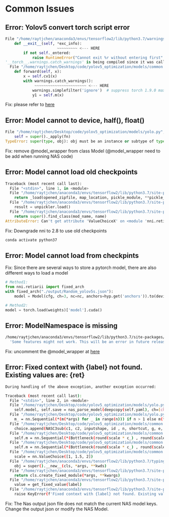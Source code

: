 # Common Issues 

## Error: Yolov5 convert torch script error

```python 
File "/home/raytjchen/anaconda3/envs/tensorflow2/lib/python3.7/warnings.py", line 489
    def __exit__(self, *exc_info):
                       ~~~~~~~~~ <--- HERE
        if not self._entered:
            raise RuntimeError("Cannot exit %r without entering first" % self)
'__torch__.warnings.catch_warnings' is being compiled since it was called from 'SPPF.forward'
  File "/home/raytjchen/Desktop/code/yolov5_optimization/models/common.py", line 331
    def forward(self, x):
        x = self.cv1(x)
        with warnings.catch_warnings():
             ~~~~~~~~~~~~~~~~~~~~~~~ <--- HERE
            warnings.simplefilter('ignore')  # suppress torch 1.9.0 max_pool2d() warning
            y1 = self.m(x)
```

Fix: please refer to [here](https://github.com/ultralytics/yolov5/issues/1217) 



## Error: Model cannot to device, half(), float()

```python
File "/home/raytjchen/Desktop/code/yolov5_optimization/models/yolo.py", line 298, in _apply
    self = super()._apply(fn)
TypeError: super(type, obj): obj must be an instance or subtype of type
```

Fix: remove @model_wrapper from class Model (@model_wrapper need to be add when running NAS code)

## Error: Model cannot load old checkpoints 
```python
Traceback (most recent call last):
  File "<stdin>", line 1, in <module>
  File "/home/raytjchen/anaconda3/envs/tensorflow2/lib/python3.7/site-packages/torch/serialization.py", line 712, in load
    return _load(opened_zipfile, map_location, pickle_module, **pickle_load_args)
  File "/home/raytjchen/anaconda3/envs/tensorflow2/lib/python3.7/site-packages/torch/serialization.py", line 1049, in _load
    result = unpickler.load()
  File "/home/raytjchen/anaconda3/envs/tensorflow2/lib/python3.7/site-packages/torch/serialization.py", line 1042, in find_class
    return super().find_class(mod_name, name)
AttributeError: Can't get attribute 'ValueChoiceX' on <module 'nni.retiarii.nn.pytorch.api' from '/home/raytjchen/anaconda3/envs/tensorflow2/lib/python3.7/site-packages/nni/retiarii/nn/pytorch/api.py'>
```

Fix: Downgrade nni to 2.8 to use old checkpoints 
```bash
conda activate python37
```

## Error: Model cannot load from checkpints 

Fix: Since there are several ways to store a pytorch model, there are also different ways to load a model
```python 
# Method1:
from nni.retiarii import fixed_arch
with fixed_arch("./output/Random_yolov5s.json"):
    model = Model(cfg, ch=3, nc=nc, anchors=hyp.get('anchors')).to(device) 

# Method2:
model = torch.load(weights)['model'].cuda()
```

## Error: ModelNamespace is missing 
```bash
/home/raytjchen/anaconda3/envs/tensorflow2/lib/python3.7/site-packages/nni/nas/utils/misc.py:188: RuntimeWarning: ModelNamespace is missing. You might have forgotten to use `@model_wrapper`. Some features might not work. This will be an error in future releases.
  'Some features might not work. This will be an error in future releases.', RuntimeWarning)
```
Fix: uncomment the @model_wrapper at [here](https://github.com/Raychen0617/yolov5_optimization/blob/master/models/yolo.py#L149)

## Error: Fixed context with {label} not found. Existing values are: {ret}
```bash 
During handling of the above exception, another exception occurred:

Traceback (most recent call last):
  File "<stdin>", line 2, in <module>
  File "/home/raytjchen/Desktop/code/yolov5_optimization/models/yolo.py", line 177, in __init__
    self.model, self.save = nas_parse_model(deepcopy(self.yaml), ch=[ch])  # model, savelist
  File "/home/raytjchen/Desktop/code/yolov5_optimization/models/yolo.py", line 765, in nas_parse_model
    m_ = nn.Sequential(*(m(*args) for _ in range(n))) if n > 1 else m(*args)  # module
  File "/home/raytjchen/Desktop/code/yolov5_optimization/models/common.py", line 221, in __init__
    choice.append(NASC3sub(c1, c2, inputshape, id , n, shortcut, g, e, scale))
  File "/home/raytjchen/Desktop/code/yolov5_optimization/models/common.py", line 245, in __init__
    self.m = nn.Sequential(*(Bottleneck(round(scale * c_) , round(scale * c_) , shortcut, g, e=1.0) for _ in range(n)))
  File "/home/raytjchen/Desktop/code/yolov5_optimization/models/common.py", line 245, in <genexpr>
    self.m = nn.Sequential(*(Bottleneck(round(scale * c_) , round(scale * c_) , shortcut, g, e=1.0) for _ in range(n)))
  File "/home/raytjchen/Desktop/code/yolov5_optimization/models/common.py", line 138, in __init__
    scale = nn.ValueChoice([1, 1.5, 2])
  File "/home/raytjchen/anaconda3/envs/tensorflow2/lib/python3.7/typing.py", line 821, in __new__
    obj = super().__new__(cls, *args, **kwds)
  File "/home/raytjchen/anaconda3/envs/tensorflow2/lib/python3.7/site-packages/nni/nas/nn/pytorch/mutation_utils.py", line 29, in __new__
    return cls.create_fixed_module(*args, **kwargs)
  File "/home/raytjchen/anaconda3/envs/tensorflow2/lib/python3.7/site-packages/nni/nas/nn/pytorch/choice.py", line 870, in create_fixed_module
    value = get_fixed_value(label)
  File "/home/raytjchen/anaconda3/envs/tensorflow2/lib/python3.7/site-packages/nni/nas/nn/pytorch/mutation_utils.py", line 54, in get_fixed_value
    raise KeyError(f'Fixed context with {label} not found. Existing values are: {ret}'
```
Fix: The Nas output json file does not match the current NAS model keys. Change the output json or modify the NAS Model. 
